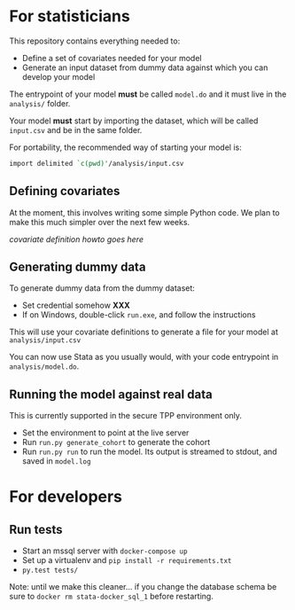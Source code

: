 # For statisticians

This repository contains everything needed to:

* Define a set of covariates needed for your model
* Generate an input dataset from dummy data against which you can develop your model

The entrypoint of your model **must** be called `model.do` and it must
live in the `analysis/` folder.

Your model **must** start by importing the dataset, which will be called
`input.csv` and be in the same folder.

For portability, the recommended way of starting your model is:

```stata
import delimited `c(pwd)'/analysis/input.csv
```


## Defining covariates

At the moment, this involves writing some simple Python code. We plan
to make this much simpler over the next few weeks.

*covariate definition howto goes here*

## Generating dummy data

To generate dummy data from the dummy dataset:

* Set credential somehow **XXX**
* If on Windows, double-click `run.exe`, and follow the instructions

This will use your covariate definitions to generate a file for your model at `analysis/input.csv`

You can now use Stata as you usually would, with your code entrypoint
in `analysis/model.do`.

## Running the model against real data

This is currently supported in the secure TPP environment only.

* Set the environment to point at the live server
* Run `run.py generate_cohort` to generate the cohort
* Run `run.py run` to run the model. Its output is streamed to stdout, and saved in `model.log`

# For developers

## Run tests

* Start an mssql server with `docker-compose up`
* Set up a virtualenv and `pip install -r requirements.txt`
* `py.test tests/`

Note: until we make this cleaner... if you change the database schema
be sure to `docker rm stata-docker_sql_1` before restarting.
